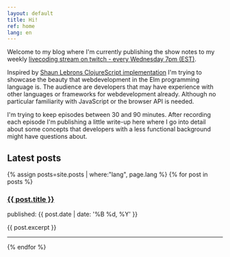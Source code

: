 ```yaml
---
layout: default
title: Hi!
ref: home
lang: en
---
```


Welcome to my blog where I'm currently publishing the show notes to my weekly [livecoding stream on twitch - every Wednesday 7pm (EST)](https://www.twitch.tv/programmingisfun).

Inspired by [Shaun Lebrons ClojureScript implementation](https://shaunlebron.github.io/t3tr0s-slides/#0) I'm trying to showcase the beauty that webdevelopment in the Elm programming language is.
The audience are developers that may have experience with other languages or frameworks for webdevelopment already. Although no particular familiarity with JavaScript or the browser API is needed.

I'm trying to keep episodes between 30 and 90 minutes. After recording each episode I'm publishing a little write-up here where I go into detail about some concepts that developers with a less functional background might have questions about.

## Latest posts
{% assign posts=site.posts | where:"lang", page.lang %}
{% for post in posts %}
  <section>
    <h3><a href="{{ post.url }}">{{ post.title }}</a></h3>
    <p class="post-meta">published: {{ post.date | date: '%B %d, %Y' }}</p>
    {{ post.excerpt }}
  </section>
  <hr />
{% endfor %}
